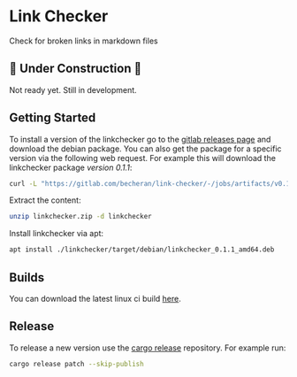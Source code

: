 # Link Checker

Check for broken links in markdown files

## 🚧 Under Construction 🚧

Not ready yet. Still in development.

## Getting Started

To install a version of the linkchecker go to the [gitlab releases page](https://gitlab.com/becheran/linkchecker/-/releases) and download the debian package.
You can also get the package for a specific version via the following web request. For example this will download the linkchecker package *version 0.1.1*:

``` bash
curl -L "https://gitlab.com/becheran/link-checker/-/jobs/artifacts/v0.1.1/download?job=build_debian_job" --output linkchecker.zip
```

Extract the content:

``` bash
unzip linkchecker.zip -d linkchecker
```

Install linkchecker via apt:

``` bash
apt install ./linkchecker/target/debian/linkchecker_0.1.1_amd64.deb

```

## Builds

You can download the latest linux ci build [here](https://gitlab.com/becheran/link-checker/-/jobs/artifacts/master/raw/target/release/linkchecker?job=build_linux_job).

## Release

To release a new version use the [cargo release](https://github.com/sunng87/cargo-release) repository. For example run:

``` bash
cargo release patch --skip-publish
```
